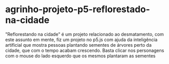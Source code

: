 # agrinho-projeto-p5-reflorestado-na-cidade
 "Reflorestando na cidade" é um projeto relacionado ao desmatamento, com este assunto em mente, fiz um projeto no p5.js com ajuda da inteligência artificial que mostra pessoas plantando sementes de árvores perto da cidade, que com o tempo acabam crescendo. Basta clicar nos personagens com o mouse do lado esquerdo que os mesmos plantaram as sementes
